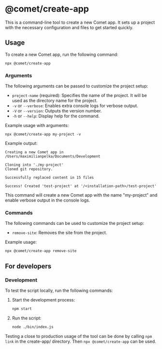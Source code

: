 # @comet/create-app

This is a command-line tool to create a new Comet app. It sets up a project with the necessary configuration and files
to get started quickly.

## Usage

To create a new Comet app, run the following command:

```
npx @comet/create-app
```

### Arguments

The following arguments can be passed to customize the project setup:

- `project-name` (required): Specifies the name of the project. It will be used as the directory name for the project.
- `-v` or `--verbose`: Enables extra console logs for verbose output.
- `-V` or `--version`: Outputs the version number.
- `-h` or `--help`: Display help for the command.

Example usage with arguments:

```
npx @comet/create-app my-project -v
```

Example output:
```
Creating a new Comet app in /Users/maximilianpelka/Documents/Development

Cloning into './my-project'
Cloned git repository.

Successfully replaced content in 15 files

Success! Created 'test-project' at '/<installation-path>/test-project'

```

This command will create a new Comet app with the name "my-project" and enable verbose output in the console logs.

### Commands

The following commands can be used to customize the project setup:
- `remove-site`: Removes the site from the project.

Example usage:

```bash
npx @comet/create-app remove-site
```

## For developers

### Development

To test the script locally, run the following commands:

1. Start the development process:
    ```bash
   npm start
    ```
2. Run the script:
    ```bash
    node ./bin/index.js
    ```

Testing a close to production usage of the tool can be done by calling `npm link` in the create-app/ directory. Then `npx @comet/create-app` can be used.